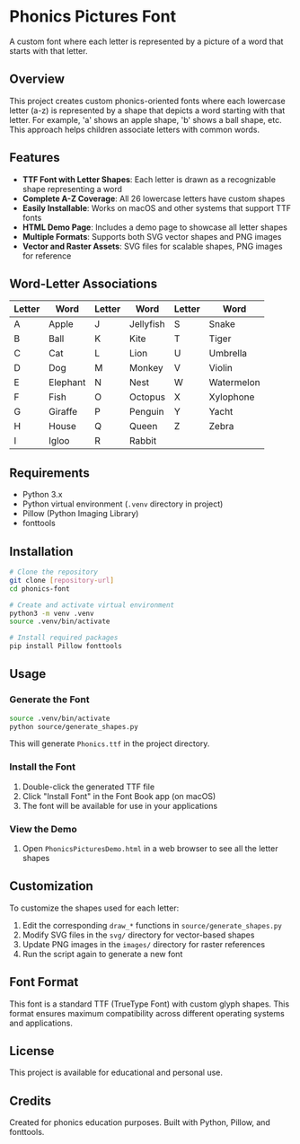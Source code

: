 # Phonics Pictures Font

A custom font where each letter is represented by a picture of a word that starts with that letter.

## Overview

This project creates custom phonics-oriented fonts where each lowercase letter (a-z) is represented by a shape that depicts a word starting with that letter. For example, 'a' shows an apple shape, 'b' shows a ball shape, etc. This approach helps children associate letters with common words.

## Features

- **TTF Font with Letter Shapes**: Each letter is drawn as a recognizable shape representing a word
- **Complete A-Z Coverage**: All 26 lowercase letters have custom shapes
- **Easily Installable**: Works on macOS and other systems that support TTF fonts
- **HTML Demo Page**: Includes a demo page to showcase all letter shapes
- **Multiple Formats**: Supports both SVG vector shapes and PNG images
- **Vector and Raster Assets**: SVG files for scalable shapes, PNG images for reference

## Word-Letter Associations

| Letter | Word       | Letter | Word       | Letter | Word        |
|--------|------------|--------|------------|--------|-------------|
| A      | Apple      | J      | Jellyfish  | S      | Snake       |
| B      | Ball       | K      | Kite       | T      | Tiger       |
| C      | Cat        | L      | Lion       | U      | Umbrella    |
| D      | Dog        | M      | Monkey     | V      | Violin      |
| E      | Elephant   | N      | Nest       | W      | Watermelon  |
| F      | Fish       | O      | Octopus    | X      | Xylophone   |
| G      | Giraffe    | P      | Penguin    | Y      | Yacht       |
| H      | House      | Q      | Queen      | Z      | Zebra       |
| I      | Igloo      | R      | Rabbit     |        |             |

## Requirements

- Python 3.x
- Python virtual environment (`.venv` directory in project)
- Pillow (Python Imaging Library)
- fonttools

## Installation

```bash
# Clone the repository
git clone [repository-url]
cd phonics-font

# Create and activate virtual environment
python3 -m venv .venv
source .venv/bin/activate

# Install required packages
pip install Pillow fonttools
```

## Usage

### Generate the Font

```bash
source .venv/bin/activate
python source/generate_shapes.py
```

This will generate `Phonics.ttf` in the project directory.

### Install the Font

1. Double-click the generated TTF file
2. Click "Install Font" in the Font Book app (on macOS)
3. The font will be available for use in your applications

### View the Demo

1. Open `PhonicsPicturesDemo.html` in a web browser to see all the letter shapes

## Customization

To customize the shapes used for each letter:

1. Edit the corresponding `draw_*` functions in `source/generate_shapes.py`
2. Modify SVG files in the `svg/` directory for vector-based shapes
3. Update PNG images in the `images/` directory for raster references
4. Run the script again to generate a new font

## Font Format

This font is a standard TTF (TrueType Font) with custom glyph shapes. This format ensures maximum compatibility across different operating systems and applications.

## License

This project is available for educational and personal use.

## Credits

Created for phonics education purposes.
Built with Python, Pillow, and fonttools.